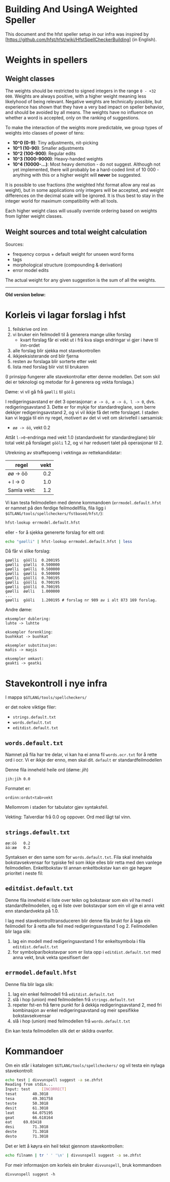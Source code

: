# Building And UsingA Weighted Speller

This document and the hfst speller setup in our infra was inspired by
[https://github.com/hfst/hfst/wiki/HfstSpellCheckerBuilding]
(in English).

# Weights in spellers

## Weight classes

The weights should be restricted to signed integers in the range
`0 - +32 000`. Weights are always positive, with a higher weight
meaning less likelyhood of being relevant. Negative weights are technically possible,
but experience has shown that they have a very bad impact on speller behavior,
and should be avoided by all means. The weights have no influence on whether a word is
accepted, only on the ranking of suggestions.

To make the interaction of the weights more predictable, we group types of
weights into classes of power of tens:

* **10^0 (0-9)**:        Tiny adjustments, nit-picking
* **10^1 (10-90)**:      Smaller adjustments
* **10^2 (100-900)**:    Regular edits
* **10^3 (1000-9000)**:  Heavy-handed weights
* **10^4 (10000-...)**:  Most heavy demotion - do not suggest. Although not yet
                   implemented, there will probably be a hard-coded limit of
                   10 000 - anything with this or a higher weight will **never**
                   be suggested.

It is possible to use fractions (the weighted hfst format allow any real as
weight), but in some applications only integers will be accepted, and weight
differences on the decimal scale will be ignored. It is thus best to stay in
the integer world for maximum compatibility with all tools.

Each higher weight class will usually override ordering based on weights from
lighter weight classes.

## Weight sources and total weight calculation

Sources:
* frequency corpus + default weight for unseen word forms
* tags
* morphological structure (compounding & derivation)
* error model edits

The actual weight for any given suggestion is the sum of all the weights.

----
**Old version below:**

# Korleis vi lagar forslag i hfst

1. feilskrive ord inn
1. vi bruker ein feilmodell til å generera mange ulike forslag
	 - kvart forslag får ei vekt ut i frå kva slags endringar vi gjer i høve til
   inn-ordet
1. alle forslag blir sjekka mot stavekontrollen
1. ikkjeeksisterande ord blir fjerna
1. resten av forslaga blir sorterte etter vekt
1. lista med forslag blir vist til brukaren

(I prinsipp fungerer alle stavekontrollar etter denne modellen. Det som skil dei
er teknologi og metodar for å generera og vekta forslaga.)

Døme: vi vil gå frå `gøølli` til `gööli`

I redigeringsavstand er det 3 operasjonar: `ø -> ö, ø -> ö, l -> 0`, dvs.
redigeringsavstand 3. Dette er for mykje for standardreglane, som berre dekkjer
redigeringsavstand 2, og vi vil ikkje få det rette forslaget. I staden kan vi
leggja til ein ny regel, motivert av det vi veit om skrivefeil i sørsamisk:

* `øø -> öö`, vekt 0.2

Attåt `l->0`-endringa med vekt 1.0 (standardvekt for standardreglane) blir
total vekt på forslaget `gööli` 1.2, og vi har redusert talet på operasjonar
til 2.

Utrekning av straffepoeng i vektinga av rettekandidatar:

| regel       | vekt    |
| ----------- | -------:|
| øø -> öö    | 0.2 |
| + l  -> 0   | 1.0 |
| Samla vekt: | 1.2 |

Vi kan testa feilmodellen med denne kommandoen (`errmodel.default.hfst` er
namnet på den ferdige feilmodellfila, fila ligg i
`$GTLANG/tools/spellcheckers/fstbased/hfst/`):

```sh
hfst-lookup errmodel.default.hfst
```

eller - for å sjekka genererte forslag for eitt ord:

```sh
echo "gøølli" | hfst-lookup errmodel.default.hfst | less
```

Då får vi slike forslag:

```
gøølli  göölli  0.200195
gøølli  göølli  0.500000
gøølli  gøölli  0.500000
gøølli  gøøllï  0.500000
gøølli  gööllï  0.700195
gøølli  gööllï  0.700195
gøølli  gööllï  0.700195
gøølli  øølli   1.000000
...
gøølli  gööli   1.200195 # forslag nr 989 av i alt 873 169 forslag.
```

Andre døme:

```
eksempler dublering:
luhte -> luhtte

eksempler forenkling:
buohkkat -> buohkat

eksempler substitusjon:
mañis -> maŋis

eksempler omkast:
geakti -> geatki
```

# Stavekontroll i nye infra

I mappa
`$GTLANG/tools/spellcheckers/`

er det nokre viktige filer:

* `strings.default.txt`
* `words.default.txt`
* `editdist.default.txt`

## `words.default.txt`

Namnet på fila har tre delar, vi kan ha ei anna
fil `words.ocr.txt` for å rette ord i ocr.
Vi er ikkje der enno, men skal dit. `default` er
standardfeilmodellen

Denne fila inneheld heile ord (døme: *jih*)

```
jih:jïh 0.0
```

Formatet er:
```
ordinn:ordut<tab>vekt
```

Mellomrom i staden for tabulator gjev syntaksfeil.

Vekting: Talverdiar frå 0.0 og oppover.
Ord med lågt tal vinn.

## `strings.default.txt`

```
øø:öö   0.2
ää:ææ   0.2
```

Syntaksen er den same som for `words.default.txt`.
Fila skal innehalda bokstavsekvensar for typiske feil som ikkje elles blir retta
med den vanlege feilmodellen. Enkeltbokstav til annan enkeltbokstav kan ein gje
høgare prioritet i neste fil:

## `editdist.default.txt`

Denne fila inneheld ei liste over teikn og bokstavar som ein *vil* ha
med i standardfeilmodellen, og ei liste over bokstavpar som ein vil gje ei anna
vekt enn standardvekta på 1.0.

I lag med stavekontrolltransduceren blir denne fila brukt for å laga ein feilmodell for å retta alle feil med redigeringsavstand 1 og 2. Feilmodellen
blir laga slik:

1. lag ein modell med redigeringsavstand 1 for enkeltsymbola i fila `editdist.default.txt`
1. for symbolpar/bokstavpar som er lista opp i `editdist.default.txt` med anna
   vekt, bruk vekta spesifisert der

## `errmodel.default.hfst`

Denne fila blir laga slik:

1. lag ein enkel feilmodell frå `editdist.default.txt`
1. slå i hop (union) med feilmodellen frå `strings.default.txt`
1. repeter fst-en frå førre punkt for å dekkja redigeringsavstand 2, med fri
  kombinasjon av enkel redigeringsavstand og meir spesifikke bokstavsekvensar
1. slå i hop (union) med feilmodellen frå `words.default.txt`

Ein kan testa feilmodellen slik det er skildra ovanfor.

# Kommandoer

Om ein står i katalogen `$GTLANG/tools/spellcheckers/` og vil
testa ein nylaga stavekontroll:

```sh
echo test | divvunspell suggest -a se.zhfst 
Reading from stdin...
Input: test		[INCORRECT]
tesat		40.3018
tesa		49.301758
teste		50.3018
desit		61.3018
leat		64.075195
geat		66.618164
eat		69.03418
desi		71.3018
deste		71.3018
desto		71.3018
```

Det er lett å køyra ein heil tekst gjennom stavekontrollen:

```sh
echo filnamn | tr ' ' '\n' | divvunspell suggest -a se.zhfst 
```

For meir informasjon om korleis ein bruker `divvunspell`, bruk kommandoen

```
divvunspell suggest -h
```
